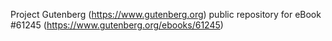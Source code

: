 Project Gutenberg (https://www.gutenberg.org) public repository for eBook #61245 (https://www.gutenberg.org/ebooks/61245)

